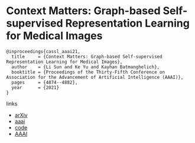 # Context Matters: Graph-based Self-supervised Representation Learning for Medical Images

```
@inproceedings{cassl_aaai21,
  title     = {Context Matters: Graph-based Self-supervised Representation Learning for Medical Images},
  author    = {Li Sun and Ke Yu and Kayhan Batmanghelich},
  booktitle = {Proceedings of the Thirty-Fifth Conference on Association for the Advancement of Artificial Intelligence (AAAI)},
  pages	    = {4874--4882},
  year      = {2021}
}
```

links
- [arXiv](https://arxiv.org/abs/2012.06457)
- [aaai](https://www.aaai.org/AAAI21Papers/AAAI-8373.SunL.pdf)
- [code](https://github.com/batmanlab/Context_Aware_SSL)
- [AAAI](https://ojs.aaai.org/index.php/AAAI/article/view/16620)